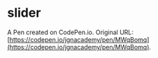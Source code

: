 # slider

A Pen created on CodePen.io. Original URL: [https://codepen.io/jgnacademy/pen/MWqBomq](https://codepen.io/jgnacademy/pen/MWqBomq).

